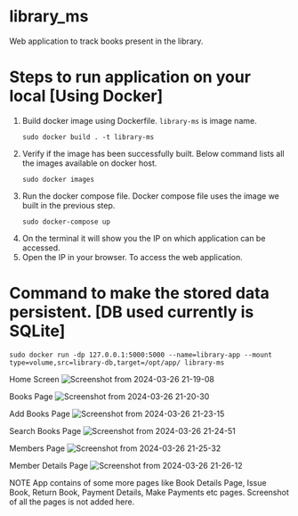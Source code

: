 # library_ms
Web application to track books present in the library.

# Steps to run application on your local [Using Docker]

1. Build docker image using Dockerfile. `library-ms` is image name.
   ```
   sudo docker build . -t library-ms
   ```
2. Verify if the image has been successfully built. Below command lists all the images available on docker host.
   ```
   sudo docker images
   ```
3. Run the docker compose file. Docker compose file uses the image we built in the previous step.
   ```
   sudo docker-compose up
   ```
4. On the terminal it will show you the IP on which application can be accessed.
5. Open the IP in your browser. To access the web application.

# Command to make the stored data persistent. [DB used currently is SQLite]

```
sudo docker run -dp 127.0.0.1:5000:5000 --name=library-app --mount type=volume,src=library-db,target=/opt/app/ library-ms
```

Home Screen
![Screenshot from 2024-03-26 21-19-08](https://github.com/mridubhatnagar/library_ms/assets/16894718/c9f4e273-20f5-490e-9875-da0f98a2df0b)

Books Page
![Screenshot from 2024-03-26 21-20-30](https://github.com/mridubhatnagar/library_ms/assets/16894718/57718dc1-7e7a-414c-8df8-b4bea1e66ddf)

Add Books Page
![Screenshot from 2024-03-26 21-23-15](https://github.com/mridubhatnagar/library_ms/assets/16894718/d79f583f-4393-4e82-bcd4-d8758d0e7651)

Search Books Page
![Screenshot from 2024-03-26 21-24-51](https://github.com/mridubhatnagar/library_ms/assets/16894718/5ffc3a42-f96f-49e7-821e-f27ec9a79e25)

Members Page
![Screenshot from 2024-03-26 21-25-32](https://github.com/mridubhatnagar/library_ms/assets/16894718/a140b8c4-326a-4501-a47d-30ab9a5fc4b0)

Member Details Page
![Screenshot from 2024-03-26 21-26-12](https://github.com/mridubhatnagar/library_ms/assets/16894718/5b642ff0-166b-4b78-a278-583b26cdfbe9)

NOTE 
App contains of some more pages like Book Details Page, Issue Book, Return Book, Payment Details, Make Payments etc pages. Screenshot of all the pages is not added here.
